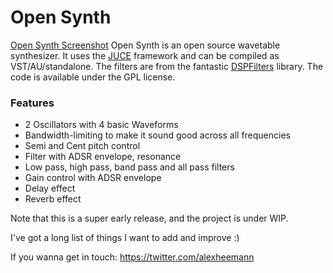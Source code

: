 # Open Synth
[Open Synth Screenshot](https://github.com/AlexHeemann/OpenSynth/raw/master/Assets/OpenSynth.png)
Open Synth is an open source wavetable synthesizer. It uses the [JUCE](https://www.juce.com) framework and can be compiled as VST/AU/standalone. The filters are from the fantastic [DSPFilters](https://github.com/vinniefalco/DSPFilters) library. 
The code is available under the GPL license.

### Features
* 2 Oscillators with 4 basic Waveforms
* Bandwidth-limiting to make it sound good across all frequencies
* Semi and Cent pitch control
* Filter with ADSR envelope, resonance
* Low pass, high pass, band pass and all pass filters
* Gain control with ADSR envelope
* Delay effect
* Reverb effect

Note that this is a super early release, and the project is under WIP.

I've got a long list of things I want to add and improve :)

If you wanna get in touch:
https://twitter.com/alexheemann
